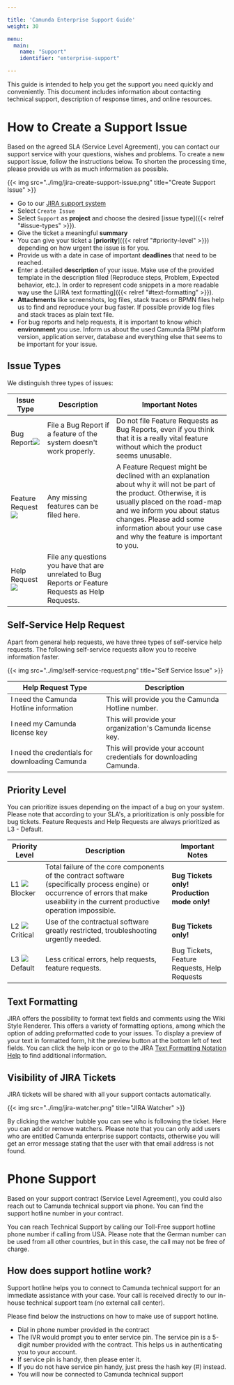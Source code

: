 ```yaml
---

title: 'Camunda Enterprise Support Guide'
weight: 30

menu:
  main:
    name: "Support"
    identifier: "enterprise-support"

---
```


This guide is intended to help you get the support you need quickly and conveniently. This document includes information about contacting technical support, description of response times, and online resources.


# How to Create a Support Issue

Based on the agreed SLA (Service Level Agreement), you can contact our support service with your questions, wishes and problems.
To create a new support issue, follow the instructions below. To shorten the processing time, please provide us with as much information as possible.

{{< img src="../img/jira-create-support-issue.png" title="Create Support Issue" >}}

* Go to our [JIRA support system](https://jira.camunda.com/projects/SUPPORT/queues)
* Select `Create Issue`
* Select `Support` as **project** and choose the desired [issue type]({{< relref "#issue-types" >}}).
* Give the ticket a meaningful **summary**
* You can give your ticket a [**priority**]({{< relref "#priority-level" >}}) depending on how urgent the issue is for you.
* Provide us with a date in case of important **deadlines** that need to be reached.
* Enter a detailed **description** of your issue. Make use of the provided template in the description filed (Reproduce steps, Problem, Expected behavior, etc.). In order to represent code snippets in a more readable way use the [JIRA text formatting]({{< relref "#text-formatting" >}}).
* **Attachments** like screenshots, log files, stack traces or BPMN files help us to find and reproduce your bug faster. If possible provide log files and stack traces as plain text file.
* For bug reports and help requests, it is important to know which **environment** you use. Inform us about the used Camunda BPM platform version, application server, database and everything else that seems to be important for your issue.


## Issue Types

We distinguish three types of issues:

<table class="table table-bordered">
  <thead>
  <tr class="success">
    <th>Issue Type</th>
    <th>Description</th>
    <th>Important Notes</th>
  </tr>
  </thead>
  <tbody>
  <tr>
    <td>Bug Report<img class="img-responsive" src="../img/jira-bug-report.png"/></td>
    <td>File a Bug Report if a feature of the system doesn't work properly.</td>
    <td>Do not file Feature Requests as Bug Reports, even if you think that it is a really vital feature without which the product seems unusable.</td>
  </tr>
  <tr>
    <td>Feature Request<img class="img-responsive" src="../img/jira-feature-request.png"/></td>
    <td>Any missing features can be filed here.</td>
    <td>A Feature Request might be declined with an explanation about why it will not be part of the product. Otherwise, it is usually placed on the road-map and we inform you about status changes. Please add some information about your use case and why the feature is important to you.</td>
  </tr>
  <tr>
    <td>Help Request<img class="img-responsive" src="../img/jira-help-request.png"/></td>
    <td>File any questions you have that are unrelated to Bug Reports or Feature Requests as Help Requests.</td>
    <td></td>
  </tr>
  </tbody>
</table>

## Self-Service Help Request

Apart from general help requests, we have three types of self-service help requests. The following self-service requests allow you to receive information faster.

{{< img src="../img/self-service-request.png" title="Self Service Issue" >}}

<table class="table table-bordered">
  <thead>
  <tr class="success">
    <th>Help Request Type</th>
    <th>Description</th>
  </tr>
  </thead>
  <tbody>
  <tr>
    <td>I need the Camunda Hotline information</td>
    <td>This will provide you the Camunda Hotline number.</td>
  </tr>
  <tr>
    <td>I need my Camunda license key</td>
    <td>This will provide your organization's Camunda license key.</td>
  </tr>
  <tr>
    <td>I need the credentials for downloading Camunda</td>
    <td>This will provide your account credentials for downloading Camunda.</td>
  </tr>
  </tbody>
</table>

## Priority Level

You can prioritize issues depending on the impact of a bug on your system. Please note that according to your SLA's, a prioritization is only possible for bug tickets. Feature Requests and Help Requests are always prioritized as L3 - Default.

<table class="table table-bordered">
  <thead>
  <tr class="success">
    <th>Priority Level</th>
    <th>Description</th>
    <th>Important Notes</th>
  </tr>
  </thead>
  <tbody>
  <tr>
    <td>L1 <img class="img-responsive" src="../img/jira-blocker.png"/>Blocker</td>
    <td>Total failure of the core components of the contract software (specifically process engine) or occurrence of errors that make useability in the current productive operation impossible.</td>
    <td><b>Bug Tickets only! Production mode only!</b></td>
  </tr>
  <tr>
    <td>L2 <img class="img-responsive" src="../img/jira-major.png"/>Critical</td>
    <td>Use of the contractual software greatly restricted, troubleshooting urgently needed.</td>
    <td><b>Bug Tickets only!</b></td>
  </tr>
  <tr>
    <td>L3 <img class="img-responsive" src="../img/jira-minor.png"/>Default</td>
    <td>Less critical errors, help requests, feature requests.</td>
    <td>Bug Tickets, Feature Requests, Help Requests</td>
  </tr>
  </tbody>
</table>


## Text Formatting

JIRA offers the possibility to format text fields and comments using the Wiki Style Renderer. This offers a variety of formatting options, among which the option of adding preformatted code to your issues. To display a preview of your text in formatted form, hit the preview button at the bottom left of text fields.
You can click the help icon or go to the JIRA [Text Formatting Notation Help](https://jira.atlassian.com/secure/WikiRendererHelpAction.jspa?section=all) to find additional information.


## Visibility of JIRA Tickets

JIRA tickets will be shared with all your support contacts automatically.

{{< img src="../img/jira-watcher.png" title="JIRA Watcher" >}}

By clicking the watcher bubble you can see who is following the ticket. Here you can add or remove watchers. Please note that you can only add users who are entitled Camunda enterprise support contacts, otherwise you will get an error message stating that the user with that email address is not found.

# Phone Support

Based on your support contract (Service Level Agreement), you could also reach out to Camunda technical support via phone. You can find the support hotline number in your contract. 

You can reach Technical Support by calling our Toll-Free support hotline phone number if calling from USA. Please note that the German number can be used from all other countries, but in this case, the call may not be free of charge.  

## How does support hotline work?
Support hotline helps you to connect to Camunda technical support for an immediate assistance with your case. Your call is received directly to our in-house technical support team (no external call center). 

Please find below the instructions on how to make use of support hotline.

* Dial in phone number provided in the contract
* The IVR would prompt you to enter service pin. The service pin is a 5-digit number provided with the contract. This helps us in authenticating you to your account.
* If service pin is handy, then please enter it.  
* If you do not have service pin handy, just press the hash key (#) instead.
* You will now be connected to Camunda technical support


